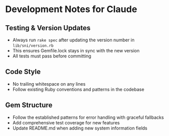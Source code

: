 # Development Notes for Claude

## Testing & Version Updates
- Always run `rake spec` after updating the version number in `lib/sni/version.rb`
- This ensures Gemfile.lock stays in sync with the new version
- All tests must pass before committing

## Code Style
- No trailing whitespace on any lines
- Follow existing Ruby conventions and patterns in the codebase

## Gem Structure
- Follow the established patterns for error handling with graceful fallbacks
- Add comprehensive test coverage for new features
- Update README.md when adding new system information fields